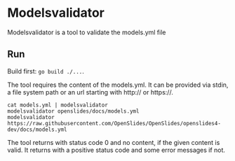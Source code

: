 # Modelsvalidator

Modelsvalidator is a tool to validate the models.yml file


## Run

Build first: `go build ./...`.

The tool requires the content of the models.yml. It can be provided via stdin, a
file system path or an url starting with http:// or https://.


```
cat models.yml | modelsvalidator
modelsvalidator openslides/docs/models.yml
modelsvalidator https://raw.githubusercontent.com/OpenSlides/OpenSlides/openslides4-dev/docs/models.yml
```

The tool returns with status code 0 and no content, if the given content is
valid. It returns with a positive status code and some error messages if not.
